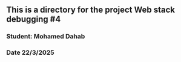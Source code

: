 ## This is a directory for the project Web stack debugging #4

### Student: Mohamed Dahab
### Date 22/3/2025